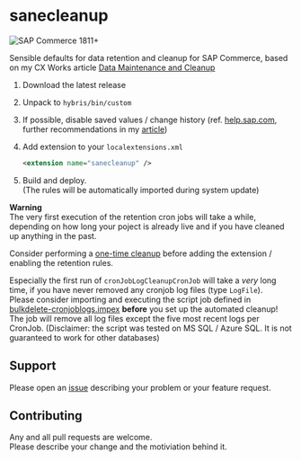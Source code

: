 # sanecleanup

![SAP Commerce 1811+](https://img.shields.io/badge/Commerce-2005+-0051ab?logo=SAP)

Sensible defaults for data retention and cleanup for SAP Commerce, based on my CX Works article [Data Maintenance and Cleanup][article]



1. Download the latest release
1. Unpack to `hybris/bin/custom`
1. If possible, disable saved values / change history (ref. [help.sap.com][stored], further recommendations in my [article][stored-kill])
1. Add extension to your `localextensions.xml`

    ````xml
   <extension name="sanecleanup" />
    ````

1. Build and deploy.\
  (The rules will be automatically imported during system update)

**Warning**\
The very first execution of the retention cron jobs will take a while, depending on how long your poject
is already live and if you have cleaned up anything in the past.

Consider performing a [one-time cleanup][one] before adding the extension / enabling the retention rules.

Especially the first run of `cronJobLogCleanupCronJob` will take a _very_ long time, if you have never removed any cronjob log files (type `LogFile`).\
Please consider importing and executing the script job defined in [bulkdelete-cronjoblogs.impex](resources/impex/bulkdelete-cronjoblogs.impex) **before** you set up the automated cleanup!\
The job will remove all log files except the five most recent logs per CronJob.
(Disclaimer: the script was tested on MS SQL / Azure SQL. It is not guaranteed to work for other databases)

## Support 

Please open an [issue] describing your problem or your feature request.

## Contributing

Any and all pull requests are welcome.\
Please describe your change and the motiviation behind it.

[issue]: https://github.com/sap-commerce-tools/sanecleanup/issues
[article]: https://www.sap.com/cxworks/article/456895555/data_maintenance_and_cleanup
[one]: https://www.sap.com/cxworks/article/456895555/data_maintenance_and_cleanup#DataMaintenanceandCleanup-One-timeCleanUp
[stored]: https://help.sap.com/viewer/d0224eca81e249cb821f2cdf45a82ace/LATEST/en-US/076cde47206048b9ada3fa0d336c1060.html
[stored-kill]: https://www.sap.com/cxworks/article/456895555/data_maintenance_and_cleanup#DataMaintenanceandCleanup-SavedValues
